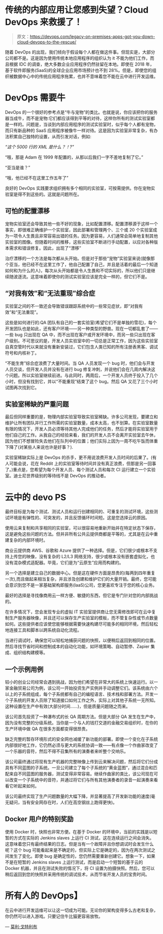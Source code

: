 # 传统的内部应用让您感到失望？Cloud DevOps 来救援了！

> 原文：<https://devops.com/legacy-on-premises-apps-got-you-down-cloud-devops-to-the-rescue/>

随着 DevOps 的出现，我们倾向于假设每个人都在做这件事。但现实是，大部分公司都不是。这是因为使用传统本地应用程序的组织认为 it 不能为他们工作，而且根据 IDC 的调查，绝大多数企业应用程序仍然驻留在本地。即使在 2018 年，基于软件即服务(SaaS)的全球企业应用市场预计也不到 28%。但是，即使您的组织被数据中心中的传统应用程序拖累，也并不意味着您不能在云中进行开发运维。

# **DevOps 需要牛**

DevOps 的一个很好的参考点是“牛与宠物”的类比。也就是说，你应该把你的服务器当成牛，而不是宠物:它们都应该得到平等的对待，这样你所有的测试实验室都是一样的。问题是，当谈到内部应用程序的测试实验室时，似乎每个人都有宠物，而只有新品种的 SaaS 应用程序被像牛一样对待。这是因为实验室非常复杂，有办法积累自己独特的设置，从而引发对话，例如:

*“这个 5000 行的 XML 是什么？！?"*

“哦，那是 Adam 在 1999 年配置的，从那以后我们一字不差地复制了它。”

“亚当是谁？”

“哦，他已经不在这里工作五年了”

良好的 DevOps 实践要求组织拥有多个相同的实验室，可按需提供。你在宠物实验室是得不到这些的。这就是问题所在。

## **可怕的配置漂移**

宠物实验室还会导致其他一些不好的现象，比如配置漂移。配置漂移源于这样一个事实，即很难正确维护一个实验室，因此部署和管理两个、三个或 20 个实验室成为一项令人生畏且非常容易出错的任务。因为更容易，人们通常会简单地复制其他实验室的图像。但随着时间的推移，这些实验室不断进行手动配置，以应对各种版本需求和错误修复。因此，出现了“漂移”

治疗漂移的一个方法是每次都从头开始。但是对于那些“宠物”实验室来说(就像那个亚当，他已经不在这里工作了，他自己配置了自己，并且是活着的最后一个知道如何和为什么的人)，每次从头开始都是令人生畏和不切实际的，所以他们只是继续随波逐流。这意味着即使你的测试实验室应该是完全一样的，但它们不是。

## **“对我有效”和“无法重现”综合症**

实验室之间的不一致还会导致错误跟踪系统中的一些常见症状，即“对我有效”和“无法重现”。

这些是如何进行的:QA 团队有自己的一套实验室(希望它们不是单独的雪花)，每个开发团队也是如此，还有客户环境——另一种类型的野兽。现在一切都乱套了——一些 bug 只出现在 QA 中，而不出现在客户或开发环境中，而另一些只出现在客户级别。不可思议的是，开发人员实验室中的一切总是正常工作，因为这些实验室自真空管时代以来就没有重新安装过，它们包含人类已知的所有注册表黑客、调试符号和内核补丁。

“不能生育”综合症浪费了大量时间。当 QA 人员发现一个 bug 时，他们会与开发人员交谈，但开发人员并没有在进行 bug 修复冲刺，并说他们会在几周内解决这个问题。所以实验室继续前进。与此同时，两周后，一个开发人员终于投入了几个小时，但没有找到它，并以“不能重现”结束了这个 bug。然后 QA 又花了三个小时试图再次找到它。

## **实验室稀缺的严重问题**

最后但同样重要的是，物理内部实验室导致实验室稀缺。许多公司发现，要建立和维护让所有团队并行工作所需的实验室数量，成本太高，也不划算。在实验室数量有限的情况下，开发人员必须等待其他人完成他们的任务，然后才能将实验室用于他们自己的工作。从我自己的经验来看，我们的开发人员不会离开实验室去午休，因为他们不想冒险失去他们在队列中的位置；他们实际上因为一周不吃午饭而体重下降了(对某些人来说也许是好事？).

实验室稀缺实际上是 DevOps 的杀手，更不用说浪费开发人员时间的后果了。(有人可能会说，花在 Reddit 上的实验室等待时间并没有真正浪费，但那是另一回事了。)重点是，您希望为每个开发人员、每个测试人员和每次 CI 运行建立一个实验室。迪士尼世界级别的等待线不是 DevOps 的推动者。

# **云中的 devo PS** 

最终目标是为每个测试、测试人员和运行创建相同的、可重复的测试环境，这些测试环境是有弹性的、可突发的，并且反馈循环时间短。这是您选择云的原因。

使用云来复制和共享相同的实验室，可以很容易地重新开始并在特定状态下保存，这是避免这些问题的方法。但并非所有公共云提供商都是平等的，尤其是在云中重建复杂的内部环境时。

商业云提供商 AWS、谷歌和 Azure 提供了一种选择。但是，它们很少或根本不支持上传您的映像，没有复杂的 L2/L3 网络支持，很少或根本没有嵌套虚拟化，也没有混杂模式适配器。毕竟，它们是为“云原生”应用而构建的。

另一个选择是建立自己的数据中心。但是这在硬件方面是昂贵的(每两到四年重复一次),而且做起来相当复杂，并且涉及创建和维护它们的大量开销。最终，您可能会意识到您不是一家基础架构即服务(IaaS)公司，您更喜欢专注于您的核心业务。

最好的选择是寻找像商用云一样方便、敏捷的东西，但它是专门针对您的内部挑战的。

在许多情况下，您会发现专业的虚拟 IT 实验室提供商让您无需修改即可在云中复制生产服务器映像，并且还可以保存生产实验室的模板，而不管复杂性或节点数量如何。这些提供者应该使您能够根据需要快速构建尽可能多的相同环境，然后轻松地连接工具和脚本以跨系统自动化流程。

当进行调试时，确保您可以轻松地捕获问题的快照，以便稍后返回到相同的位置。然后寻找节省时间和控制成本的自动化功能，如环境策略、自动暂停、Zapier 集成、组织结构建模等。

## **一个示例用例**

较小的创业公司经常会遇到挑战，因为他们希望在非常大的系统上快速运行。以一家金融贸易公司为例，该公司一开始投资生产实例并手动调整它们。该系统由六个以上的子系统组成，每个子系统都有自己的编程语言、技术栈和部署方法。开发一个子系统的开发人员除了知道接口如何工作之外，实际上对其他子系统一无所知。这种设置在生产中有效(大部分时间……)，但是质量问题随之而来。

该公司首先投资了一种瀑布式的长 QA 周期方法。但是大部分 QA 发生在生产中，因为没有完整的分级系统。当你是一个与人的钱打交道的金融交易组织时，在你的生产环境中做 QA 在很多方面都变得很昂贵。

缺乏完整的暂存环境形式的安全网也减缓了新功能的部署。即使一个变化在子系统内部很好地工作，它仍然必须与更大的系统协调一致——有点像一个作曲家改变了一个乐器的音符，然后不得不召集所有的演奏者来听整个交响乐。

该公司最终通过将现有生产机器的完整映像上传到云来解决问题，然后将它们分成具有不同蓝图的子系统。一旦公司建立了每个子系统的“黄金蓝图”，通过混合和匹配来自不同蓝图的服务器，测试变得非常容易。继续作曲家的类比，该公司现在可以改变一个子系统中的音符，并通过将它们与所有其他演奏者的录音一起演奏来看看它听起来如何。

该公司最终实现了生产问题数量的大幅下降，并显著提高了开发新功能的速度(毫无疑问，当有安全网存在时，人们在高空钢丝上跑得更快)。

## **Docker 用户的特别奖励**

使用 Docker 时，快照也非常方便。在基于 Docker 的环境中，当前的实践是以短暂的方式在实际的 Jenkins slaves 上运行 CI 测试，这在连续运行之间会消失。这意味着您只有最终结果的日志。但是当有一个故障并且你想调试时会发生什么呢？这个 bug 可能看起来是不确定的，但实际上它是确定的，因为在两次测试之间发生了变化。即使 bug 是确定性的，您仍然需要重新创建它。想象一下，如果不是在短暂的 Jenkins slaves 上运行测试，而是启动一个短暂的基于云的 Docker 机器，并且在测试失败的情况下，将 CI 设置为拍摄快照。然后，您可以稍后返回到您的快照并采用传统的调试技术，从而节省开发人员的宝贵时间。

# **所有人的 DevOps】**

在云中进行开发运维可以让这一切成为可能。无论你的架构变得多么古老和复杂，你仍然可以进入游戏。只要记住牛比猫更容易放牧。

— [莫利·戈特利布](https://devops.com/author/muly-gottlieb/)